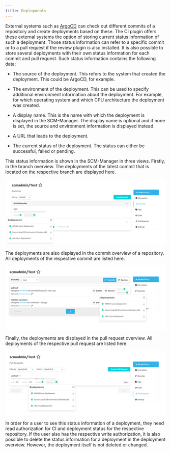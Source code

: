 ```yaml
---
title: Deployments
---
```


External systems such as [ArgoCD](https://argo-cd.readthedocs.io/en/stable/) can check out different commits of a repository and create deployments based on these.
The CI plugin offers these external systems the option of storing current status information of such a deployment.
Those status information can refer to a specific commit or to a pull request if the review plugin is also installed.
It is also possible to store several deployments with their own status information for each commit and pull request.
Such status information contains the following data:

- The source of the deployment.
  This refers to the system that created the deployment.
  This could be ArgoCD, for example.

- The environment of the deployment.
  This can be used to specify additional environment information about the deployment.
  For example, for which operating system and which CPU architecture the deployment was created.

- A display name.
  This is the name with which the deployment is displayed in the SCM-Manager.
  The display name is optional and if none is set, the source and environment information is displayed instead.

- A URL that leads to the deployment.

- The current status of the deployment.
  The status can either be successful, failed or pending.

This status information is shown in the SCM-Manager in three views.
Firstly, in the branch overview.
The deployments of the latest commit that is located on the respective branch are displayed here.

![Deployments in the branch overview](assets/branch-overview.png)

The deployments are also displayed in the commit overview of a repository.
All deployments of the respective commit are listed here.

![Deployments in the commit overview](assets/commit-overview.png)

Finally, the deployments are displayed in the pull request overview.
All deployments of the respective pull request are listed here.

![Deployments in the pull request overview](assets/pull-request-overview.png)

In order for a user to see this status information of a deployment, they need read authorization for CI and deployment status for the respective repository.
If the user also has the respective write authorization, it is also possible to delete the status information for a deployment in the deployment overview.
However, the deployment itself is not deleted or changed.
